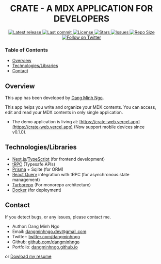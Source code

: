 <h1 align="center">CRATE - A MDX APPLICATION FOR DEVELOPERS</h1>

<div align="center">
    <a href="https://github.com/crate-box/crate/releases/latest">
      <img alt="Latest release" src="https://img.shields.io/github/v/release/crate-box/crate?style=for-the-badge&logo=starship&color=C9CBFF&logoColor=D9E0EE&labelColor=302D41&include_prerelease&sort=semver" />
    </a>
    <a href="https://github.com/crate-box/crate/pulse">
      <img alt="Last commit" src="https://img.shields.io/github/last-commit/crate-box/crate?style=for-the-badge&logo=starship&color=8bd5ca&logoColor=D9E0EE&labelColor=302D41"/>
    </a>
    <a href="https://github.com/crate-box/crate/blob/main/LICENSE">
      <img alt="License" src="https://img.shields.io/github/license/crate-box/crate?style=for-the-badge&logo=starship&color=ee999f&logoColor=D9E0EE&labelColor=302D41" />
    </a>
    <a href="https://github.com/crate-box/crate/stargazers">
      <img alt="Stars" src="https://img.shields.io/github/stars/crate-box/crate?style=for-the-badge&logo=starship&color=c69ff5&logoColor=D9E0EE&labelColor=302D41" />
    </a>
    <a href="https://github.com/crate-box/crate/issues">
      <img alt="Issues" src="https://img.shields.io/github/issues/crate-box/crate?style=for-the-badge&logo=bilibili&color=F5E0DC&logoColor=D9E0EE&labelColor=302D41" />
    </a>
    <a href="https://github.com/crate-box/crate">
      <img alt="Repo Size" src="https://img.shields.io/github/repo-size/crate-box/crate?color=%23DDB6F2&label=SIZE&logo=codesandbox&style=for-the-badge&logoColor=D9E0EE&labelColor=302D41" />
    </a>
    <a href="https://twitter.com/intent/follow?screen_name=dangminhngo">
      <img alt="Follow on Twitter" src="https://img.shields.io/twitter/follow/dangminhngo?style=for-the-badge&logo=twitter&color=8aadf3&logoColor=D9E0EE&labelColor=302D41" />
    </a>
</div>

### Table of Contents

- [Overview](#overview)
- [Technologies/Libraries](#technologieslibraries)
- [Contact](#contact)

## Overview

This app has been developed by [Dang Minh Ngo](https://dangminhngo.github.io).

This app helps you write and organize your MDX contents. You can access, edit and read your MDX contents in only single application.

- The demo application is living at: [https://crate-web.vercel.app](https://crate-web.vercel.app) (Now support mobile devices since v0.1.0).

## Technologies/Libraries

- [Next.js](https://nextjs.org)/[TypeScript](https://typescriptlang.org) (for frontend development)
- [tRPC](https://trpc.io) (Typesafe APIs)
- [Prisma](https://www.prisma.io) + Sqlite (for ORM)
- [React Query](https://tanstack.com/query/latest) integration with tRPC (for asynchronous state management)
- [Turborepo](https://turbo.build/) (For monorepo architecture)
- [Docker](https://www.docker.com) (for deployment)

## Contact

If you detect bugs, or any issues, please contact me.

- Author: Dang Minh Ngo
- Email: dangminhngo.dev@gmail.com
- Twitter: [twitter.com/dangminhngo](https://twitter.com/dangminhngo)
- Github: [github.com/dangminhngo](https://github.com/dangminhngo)
- Portfolio: [dangminhngo.github.io](https://dangminhngo.github.io)

or [Dowload my resume](https://drive.google.com/file/d/1hoJ60VJZkSfF02vKdIY8FqJ_dx1ugREa/view?usp=drive_link)
